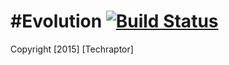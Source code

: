 #Evolution     [![Build Status](https://travis-ci.org/Techraptor/TimeGame.svg?branch=master)](https://travis-ci.org/Techraptor/TimeGame)
========
Copyright [2015] [Techraptor]
